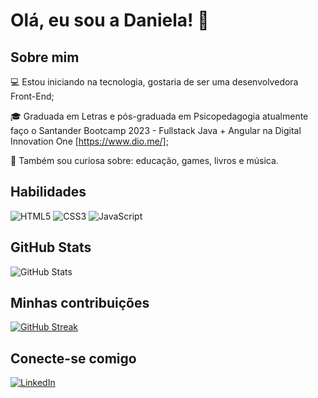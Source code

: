 # Olá, eu sou a Daniela! 👋

## Sobre mim
💻 Estou iniciando na tecnologia, gostaria de ser uma desenvolvedora Front-End;

🎓 Graduada em Letras e pós-graduada em Psicopedagogia atualmente faço o Santander Bootcamp 2023 - Fullstack Java + Angular na Digital Innovation One [https://www.dio.me/];

🔎 Também sou curiosa sobre: educação, games, livros e música.

## Habilidades
![HTML5](https://img.shields.io/badge/HTML5-000?style=for-the-badge&logo=html5) ![CSS3](https://img.shields.io/badge/CSS3-000?style=for-the-badge&logo=css3&logoColor=264CE4) ![JavaScript](https://img.shields.io/badge/JavaScript-000?style=for-the-badge&logo=javascript)

## GitHub Stats
![GitHub Stats](https://github-readme-stats.vercel.app/api?username=DaniApolinario&theme=transparent&bg_color=000&border_color=FF69B4&show_icons=true&icon_color=FF69B4&title_color=9932CC&text_color=FFF)

## Minhas contribuições
[![GitHub Streak](https://streak-stats.demolab.com/?user=DaniApolinario&theme=bear&background=000&border=FF69B4&dates=FFF)](https://git.io/streak-stats)

## Conecte-se comigo
[![LinkedIn](https://img.shields.io/badge/LinkedIn-000?style=for-the-badge&logo=linkedin&logoColor=0E76A8)](https://www.linkedin.com/in/daniela-morais-apolinario-846252202)